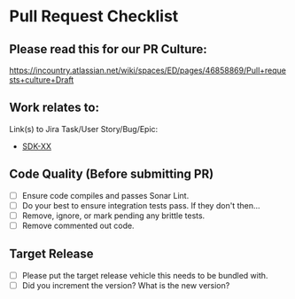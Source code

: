 Pull Request Checklist
======================

Please read this for our PR Culture:
------------------------------------
https://incountry.atlassian.net/wiki/spaces/ED/pages/46858869/Pull+requests+culture+Draft

Work relates to:
----------------
Link(s) to Jira Task/User Story/Bug/Epic:
- [SDK-XX](https://incountry.atlassian.net/browse/SDK-XX)

Code Quality (Before submitting PR)
------------
- [ ] Ensure code compiles and passes Sonar Lint.
- [ ] Do your best to ensure integration tests pass. If they don't then...
- [ ] Remove, ignore, or mark pending any brittle tests.
- [ ] Remove commented out code.

Target Release
--------------
- [ ] Please put the target release vehicle this needs to be bundled with.
- [ ] Did you increment the version? What is the new version?
